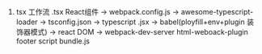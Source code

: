 1. tsx    工作流
  .tsx  React组件 -> webpack.config.js -> 
  awesome-typescript-loader -> tsconfig.json -> typescript .jsx ->
  babel(ployfill+env+plugin 装饰器模式) -> react DOM -> 
  webpack-dev-server html-weboack-plugin footer script bundle.js